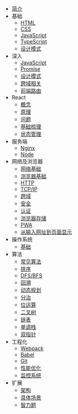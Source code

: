 - [简介](archive.md)
- 基础
  - [HTML](language/HTML.md)
  - [CSS](language/CSS.md)
  - [JavaScript](language/JavaScript.md)
  - [TypeScript](language/TypeScript.md)
  - [设计模式](foundation/设计模式.md)
- 深入
  - [JavaScript](handwrite/JavaScript-hw.md)
  - [Promise](handwrite/promise.md)
  - [设计模式](handwrite/design-patterns-hw.md)
  - [跨域相关](handwrite/cross-origin-hw.md)
  - [前端路由](handwrite/前端路由.md)
- React
  - [概念](react/React概念性梳理.md)
  - [原理](react/React工作流程.md)
  - [问题](react/React相关问题.md)
  - [基础梳理](react/React.md)
  - [状态管理](react/状态管理.md)
- 服务端
  - [Nginx](server/nginx.md)
  - [Node](server/Node.md)
- 网络及浏览器
  - [网络基础](network/基础.md)
  - [浏览器基础](browser/基础.md)
  - [HTTP](network/HTTP.md)
  - [TCP/IP](network/TCP-IP.md)
  - [跨域](browser/跨域.md)
  - [安全](browser/安全.md)
  - [认证](browser/认证.md)
  - [浏览器存储](browser/浏览器存储.md)
  - [PWA](browser/PWA.md)
  - [从输入网址到页面显示](network/从输入网址.md)
- 操作系统
  - [基础](os/基础.md)
- 算法
  - [常见算法](leetcode/常见算法.md)
  - [排序](leetcode/sort.md)
  - [DFS/BFS](leetcode/深(广)度优先遍历.md)
  - [回溯](leetcode/回溯.md)
  - [动态规划](leetcode/动态规划.md)
  - [分治](leetcode/分治.md)
  - [位运算](leetcode/位运算.md)
  - [二叉树](leetcode/tree.md)
  - [链表](leetcode/链表.md)
  - [单调栈](leetcode/单调栈.md)
  - [双指针](leetcode/双指针.md)
- 工程化
  - [Webpack](project/Webpack.md)
  - [Babel](project/Babel.md)
  - [Git](project/Git.md)
  - [性能优化](project/性能优化.md)
  - [监控系统](project/监控.md)
- 扩展
  - [架构](project/架构.md)
  - [具体场景](project/引申.md)
  - [智力题](fun/智力题.md)